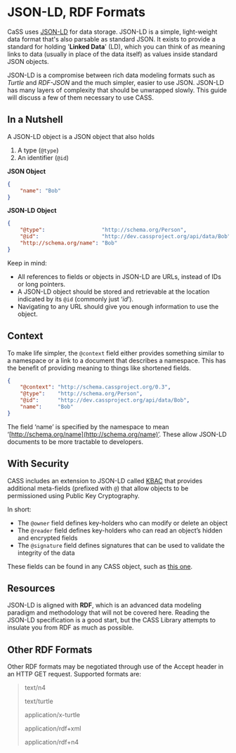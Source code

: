 # JSON-LD, RDF Formats

CaSS uses [JSON-LD](https://json-ld.org/) for data storage. JSON-LD is a simple, light-weight data format that's also parsable as standard JSON. It exists to provide a standard for holding '**Linked Data**' (LD), which you can think of as meaning links to data (usually in place of the data itself) as values inside standard JSON objects.

JSON-LD is a compromise between rich data modeling formats such as *Turtle* and *RDF-JSON* and the much simpler, easier to use JSON. JSON-LD has many layers of complexity that should be unwrapped slowly. This guide will discuss a few of them necessary to use CASS.

## In a Nutshell

A JSON-LD object is a JSON object that also holds
1. A type (```@type```)
2. An identifier (```@id```)

**JSON Object**
```json
{
    "name": "Bob"
}
```

**JSON-LD Object**
```json
{
    "@type":                  "http://schema.org/Person",
    "@id":                    "http://dev.cassproject.org/api/data/Bob",
    "http://schema.org/name": "Bob"
}
```

Keep in mind:
* All references to fields or objects in JSON-LD are URLs, instead of IDs or long pointers.
* A JSON-LD object should be stored and retrievable at the location indicated by its ```@id``` (commonly just ‘*id*’).
* Navigating to any URL should give you enough information to use the object.

## Context

To make life simpler, the ```@context``` field either provides something similar to a namespace or a link to a document that describes a namespace. This has the benefit of providing meaning to things like shortened fields.

```json
{
    "@context": "http://schema.cassproject.org/0.3",
    "@type":    "http://schema.org/Person",
    "@id":      "http://dev.cassproject.org/api/data/Bob",
    "name":     "Bob"
}
```

The field ‘name’ is specified by the namespace to mean ‘[http://schema.org/name](http://schema.org/name)’. These allow JSON-LD documents to be more tractable to developers.

## With Security

CASS includes an extension to JSON-LD called [KBAC](/dev/security/kbac-specification/) that provides additional meta-fields (prefixed with ```@```) that allow objects to be permissioned using Public Key Cryptography.

In short:
* The ```@owner``` field defines key-holders who can modify or delete an object
* The ```@reader``` field defines key-holders who can read an object’s hidden and encrypted fields
* The ```@signature``` field defines signatures that can be used to validate the integrity of the data

These fields can be found in any CASS object, such as [this one](https://dev.cassproject.org/api/custom/data/schema.cassproject.org.0.2.Framework/76ffff33-bd15-4bf3-a007-4ce247d2216d/1495040497868).

## Resources

JSON-LD is aligned with **RDF**, which is an advanced data modeling paradigm and methodology that will not be covered here. Reading the JSON-LD specification is a good start, but the CASS Library attempts to insulate you from RDF as much as possible.

## Other RDF Formats

Other RDF formats may be negotiated through use of the Accept header in an HTTP GET request. Supported formats are:
> text/n4
>
> text/turtle
>
> application/x-turtle
>
> application/rdf+xml
>
> application/rdf+n4